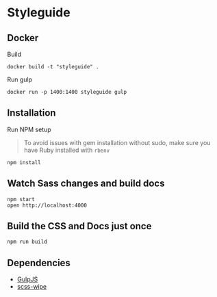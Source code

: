 # Styleguide

## Docker

Build

  ```
  docker build -t "styleguide" .
  ```

Run gulp

  ```
  docker run -p 1400:1400 styleguide gulp
  ```

## Installation

Run NPM setup

> To avoid issues with gem installation without sudo, make sure you have Ruby installed with `rbenv`

  ```
  npm install
  ```

## Watch Sass changes and build docs

  ```
  npm start
  open http://localhost:4000
  ```
  
## Build the CSS and Docs just once

  ```
  npm run build
  ```

## Dependencies

- [GulpJS](http://gulpjs.com)
- [scss-wipe](https://github.com/marsbergen/scss-wipe)
